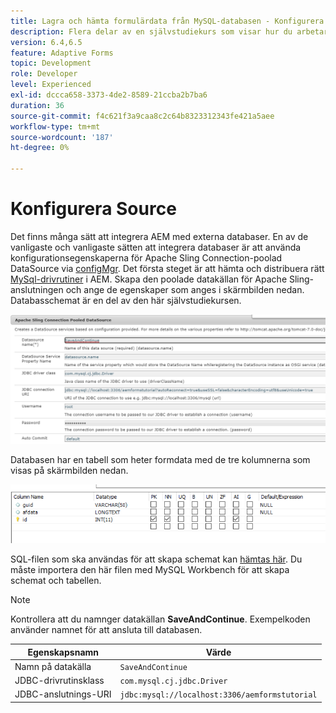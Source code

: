 ```yaml
---
title: Lagra och hämta formulärdata från MySQL-databasen - Konfigurera data Source
description: Flera delar av en självstudiekurs som visar hur du arbetar med att lagra och hämta formulärdata
version: 6.4,6.5
feature: Adaptive Forms
topic: Development
role: Developer
level: Experienced
exl-id: dccca658-3373-4de2-8589-21ccba2b7ba6
duration: 36
source-git-commit: f4c621f3a9caa8c2c64b8323312343fe421a5aee
workflow-type: tm+mt
source-wordcount: '187'
ht-degree: 0%

---
```


# Konfigurera Source

Det finns många sätt att integrera AEM med externa databaser. En av de vanligaste och vanligaste sätten att integrera databaser är att använda konfigurationsegenskaperna för Apache Sling Connection-poolad DataSource via [configMgr](http://localhost:4502/system/console/configMgr).
Det första steget är att hämta och distribuera rätt [MySql-drivrutiner](https://mvnrepository.com/artifact/mysql/mysql-connector-java) i AEM.
Skapa den poolade datakällan för Apache Sling-anslutningen och ange de egenskaper som anges i skärmbilden nedan. Databasschemat är en del av den här självstudiekursen.

![datakälla](assets/save-continue.PNG)

Databasen har en tabell som heter formdata med de tre kolumnerna som visas på skärmbilden nedan.

![databas](assets/data-base-tables.PNG)

SQL-filen som ska användas för att skapa schemat kan [hämtas här](assets/form-data-db.sql). Du måste importera den här filen med MySQL Workbench för att skapa schemat och tabellen.

>[!NOTE]
>Kontrollera att du namnger datakällan **SaveAndContinue**. Exempelkoden använder namnet för att ansluta till databasen.

| Egenskapsnamn | Värde |
| ------------------------|---------------------------------------|
| Namn på datakälla | `SaveAndContinue` |
| JDBC-drivrutinsklass | `com.mysql.cj.jdbc.Driver` |
| JDBC-anslutnings-URI | `jdbc:mysql://localhost:3306/aemformstutorial` |
